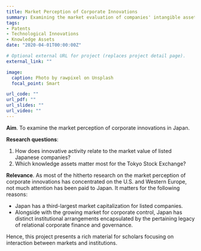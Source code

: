 ```yaml
---
title: Market Perception of Corporate Innovations
summary: Examining the market evaluation of companies' intangible assets in Japan
tags:
- Patents
- Technological Innovations
- Knowledge Assets
date: "2020-04-01T00:00:00Z"

# Optional external URL for project (replaces project detail page).
external_link: ""

image:
  caption: Photo by rawpixel on Unsplash
  focal_point: Smart

url_code: ""
url_pdf: ""
url_slides: ""
url_video: ""
---
```


**Aim**. To examine the market perception of corporate innovations in Japan. 

**Research questions**:

1. How does innovative activity relate to the market value of listed Japanese companies? 
2. Which knowledge assets matter most for the Tokyo Stock Exchange?

**Relevance**. As most of the hitherto research on the market perception of corporate innovations has concentrated on the U.S. and Western Europe, not much attention has been paid to Japan. 
It matters for the following reasons: 
- Japan has a third-largest market capitalization for listed companies. 
- Alongside with the growing market for corporate control, Japan has distinct institutional arrangements encapsulated by the pertaining legacy of relational corporate finance and governance. 

Hence, this project presents a rich material for scholars focusing on interaction between markets and institutions.
